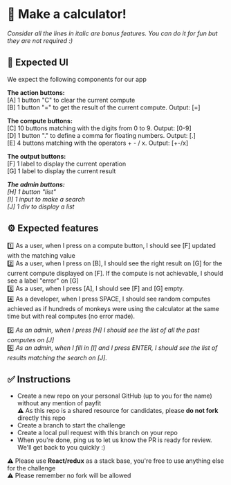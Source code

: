 # :1234: Make a calculator!
*Consider all the lines in italic are bonus features. You can do it for fun but they are not required :)*

## :art: Expected UI
We expect the following components for our app

**The action buttons:**  
[A] 1 button "C" to clear the current compute  
[B] 1 button "=" to get the result of the current compute. Output: [=]

**The compute buttons:**  
[C] 10 buttons matching with the digits from 0 to 9. Output: [0-9]  
[D] 1 button "." to define a comma for floating numbers. Output: [.]  
[E] 4 buttons matching with the operators + - / x. Output: [+-/x]

**The output buttons:**  
[F] 1 label to display the current operation  
[G] 1 label to display the current result

***The admin buttons:***  
*[H] 1 button "list"*  
*[I] 1 input to make a search*  
*[J] 1 div to display a list*

## :gear: Expected features

:one: As a user, when I press on a compute button, I should see [F] updated with the matching value  
:two: As a user, when I press on [B], I should see the right result on [G] for the current compute displayed on [F]. If the compute is not achievable, I should see a label "error" on [G]  
:three: As a user, when I press [A], I should see [F] and [G] empty.  
:four: As a developer, when I press SPACE, I should see random computes achieved as if hundreds of monkeys were using the calculator at the same time but with real computes (no error made).

:five: *As an admin, when I press [H] I should see the list of all the past computes on [J]*  
:six: *As an admin, when I fill in [I] and I press ENTER, I should see the list of results matching the search on [J].*

## :white_check_mark: Instructions

- Create a new repo on your personal GitHub (up to you for the name) without any mention of payfit  
:warning: As this repo is a shared resource for candidates, please **do not fork** directly this repo  
- Create a branch to start the challenge  
- Create a local pull request with this branch on your repo  
- When you're done, ping us to let us know the PR is ready for review. We'll get back to you quickly :)  

:warning: Please use **React/redux** as a stack base, you're free to use anything else for the challenge  
:warning: Please remember no fork will be allowed
